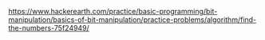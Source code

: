 https://www.hackerearth.com/practice/basic-programming/bit-manipulation/basics-of-bit-manipulation/practice-problems/algorithm/find-the-numbers-75f24949/
